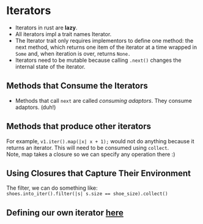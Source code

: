 # Iterators

- Iterators in rust are **lazy**.
- All iterators impl a trait names Iterator.
- The Iterator trait only requires implementors to define one method: the next method, which returns one item of the iterator at a time wrapped in `Some` and, when iteration is over, returns `None.`
- Iterators need to be mutable because calling `.next()` changes the internal state of the iterator.

## Methods that Consume the Iterators

- Methods that call `next` are called _consuming adaptors_.
  They consume adaptors. (duh!)

## Methods that produce other iterators

For example, `v1.iter().map(|x| x + 1);` would not do anything because it returns an iterator. This will need to be consumed using `collect`.  
Note, map takes a closure so we can specify any operation there :)

## Using Closures that Capture Their Environment

The filter, we can do something like:  
`shoes.into_iter().filter(|s| s.size == shoe_size).collect()`

## Defining our own iterator [here](https://doc.rust-lang.org/book/ch13-02-iterators.html#creating-our-own-iterators-with-the-iterator-trait)
